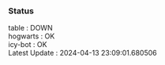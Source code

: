 ### Status


table : DOWN  
hogwarts : OK  
icy-bot : OK  
Latest Update : 2024-04-13 23:09:01.680506

